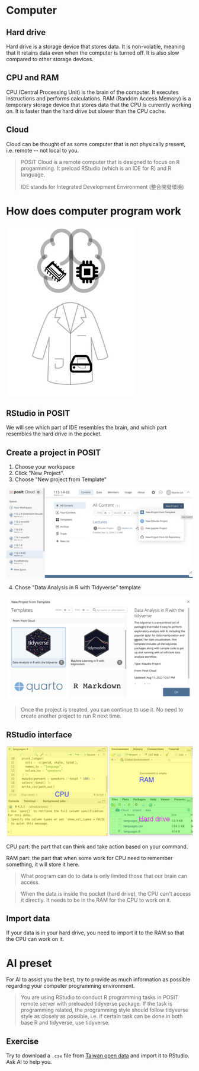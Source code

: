 # Computer

## Hard drive

Hard drive is a storage device that stores data. It is non-volatile, meaning that it retains data even when the computer is turned off. It is also slow compared to other storage devices.

## CPU and RAM

CPU (Central Processing Unit) is the brain of the computer. It executes instructions and performs calculations. RAM (Random Access Memory) is a temporary storage device that stores data that the CPU is currently working on. It is faster than the hard drive but slower than the CPU cache.

## Cloud

Cloud can be thought of as some computer that is not physically present, i.e. remote -- not local to you.

> POSIT Cloud is a remote computer that is designed to focus on R progarmming. It preload RStudio (which is an IDE for R) and R language. 
>
> IDE stands for Integrated Development Environment (整合開發環境)

# How does computer program work

![](../img/computer-program-environment.png)

## RStudio in POSIT

We will see which part of IDE resembles the brain, and which part resembles the hard drive in the pocket.

## Create a project in POSIT

  1. Choose your workspace  
  2. Click "New Project". 
  3. Choose "New project from Template"
 
![](../img/2024-09-14-09-29-40.png)

  4. Chose "Data Analysis in R with Tidyverse" template

![](../img/2024-09-14-09-31-09.png)

> Once the project is created, you can continue to use it. No need to create another project to run R next time.

## RStudio interface

![](../img/2024-09-14-09-13-41.png)

CPU part: the part that can think and take action based on your command.  

RAM part: the part that when some work for CPU need to remember something, it will store it here.

> What program can do to data is only limited those that our brain can access. 

> When the data is inside the pocket (hard drive), the CPU can't access it directly. It needs to be in the RAM for the CPU to work on it. 

## Import data

If your data is in your hard drive, you need to import it to the RAM so that the CPU can work on it.

# AI preset

For AI to assist you the best, try to provide as much information as possible regarding your computer programming environment. 

> You are using RStudio to conduct R programming tasks in POSIT remote server with preloaded tidyverse package. If the task is programming related, the programming style should follow tidyverse style as closely as possible, i.e. if certain task can be done in both base R and tidyverse, use tidyverse.

## Exercise

Try to download a `.csv` file from [Taiwan open data](https://data.gov.tw/) and import it to RStudio. Ask AI to help you.


